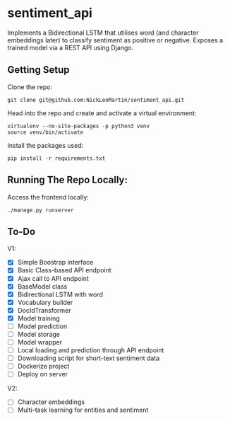 # sentiment_api
Implements a Bidirectional LSTM that utilises word (and character embeddings later) to classify sentiment as positive or negative. Exposes a trained model via a REST API using Django. 

Getting Setup
-------------
Clone the repo:
```
git clone git@github.com:NickLeoMartin/sentiment_api.git
```

Head into the repo and create and activate a virtual environment:
```
virtualenv --no-site-packages -p python3 venv
source venv/bin/activate
```

Install the packages used:
```
pip install -r requirements.txt
```

Running The Repo Locally:
-------------------------
Access the frontend locally:
```
./manage.py runserver 
```

To-Do
-----
V1:
- [x] Simple Boostrap interface
- [x] Basic Class-based API endpoint
- [x] Ajax call to API endpoint
- [x] BaseModel class
- [x] Bidirectional LSTM with word
- [x] Vocabulary builder
- [x] DocIdTransformer
- [x] Model training
- [ ] Model prediction 
- [ ] Model storage
- [ ] Model wrapper
- [ ] Local loading and prediction through API endpoint
- [ ] Downloading script for short-text sentiment data
- [ ] Dockerize project
- [ ] Deploy on server

V2:
- [ ] Character embeddings
- [ ] Multi-task learning for entities and sentiment